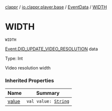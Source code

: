 [clappr](../../index.md) / [io.clappr.player.base](../index.md) / [EventData](index.md) / [WIDTH](./-w-i-d-t-h.md)

# WIDTH

`WIDTH`

[Event.DID_UPDATE_VIDEO_RESOLUTION](../-event/-d-i-d_-u-p-d-a-t-e_-v-i-d-e-o_-r-e-s-o-l-u-t-i-o-n.md) data

Type: Int

Video resolution width

### Inherited Properties

| Name | Summary |
|---|---|
| [value](value.md) | `val value: `[`String`](https://kotlinlang.org/api/latest/jvm/stdlib/kotlin/-string/index.html) |
